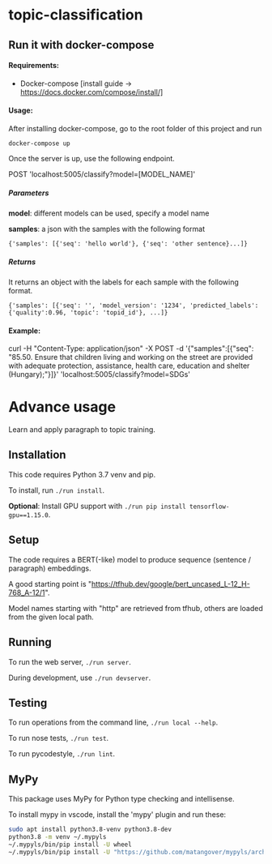 # topic-classification

## Run it with docker-compose

#### Requirements:
* Docker-compose [install guide -> https://docs.docker.com/compose/install/]

#### Usage:
After installing docker-compose, go to the root folder of this project and run 

`docker-compose up`

Once the server is up, use the following endpoint.

POST 'localhost:5005/classify?model=[MODEL_NAME]'

##### Parameters

**model**: different models can be used, specify a model name

**samples**: a json with the samples with the following format

`{'samples': [{'seq': 'hello world'}, {'seq': 'other sentence}...]}`

##### Returns 

It returns an object with the labels for each sample with the following format.

`{'samples': [{'seq': '', 'model_version': '1234', 'predicted_labels': {'quality':0.96, 'topic': 'topid_id'}, ...]}`

#### Example:

curl  -H "Content-Type: application/json" -X POST -d '{"samples":[{"seq": "85.50. Ensure that children living and working on the street are provided with adequate protection, assistance, health care, education and shelter (Hungary);"}]}' 'localhost:5005/classify?model=SDGs'


# Advance usage

Learn and apply paragraph to topic training.

## Installation

This code requires Python 3.7 venv and pip.

To install, run `./run install`.

**Optional**: Install GPU support with `./run pip install tensorflow-gpu==1.15.0`.

## Setup

The code requires a BERT(-like) model to produce sequence (sentence / paragraph) embeddings.

A good starting point is "https://tfhub.dev/google/bert_uncased_L-12_H-768_A-12/1".

Model names starting with "http" are retrieved from tfhub, others are loaded from the given local path.

## Running

To run the web server, `./run server`.

During development, use `./run devserver`.

## Testing

To run operations from the command line, `./run local --help`.

To run nose tests, `./run test`.

To run pycodestyle, `./run lint`.

## MyPy

This package uses MyPy for Python type checking and intellisense.

To install mypy in vscode, install the 'mypy' plugin and run these:

```sh
sudo apt install python3.8-venv python3.8-dev
python3.8 -m venv ~/.mypyls
~/.mypyls/bin/pip install -U wheel
~/.mypyls/bin/pip install -U "https://github.com/matangover/mypyls/archive/master.zip#egg=mypyls[patched-mypy]"
```
